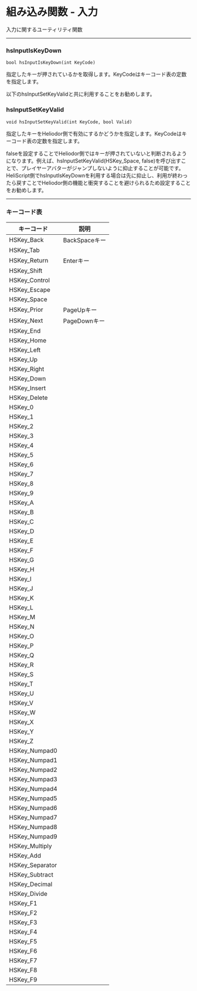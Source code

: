 # 組み込み関数 - 入力

入力に関するユーティリティ関数

***

### hsInputIsKeyDown
`bool hsInputIsKeyDown(int KeyCode)`

指定したキーが押されているかを取得します。KeyCodeはキーコード表の定数を指定します。

以下のhsInputSetKeyValidと共に利用することをお勧めします。


### hsInputSetKeyValid
`void hsInputSetKeyValid(int KeyCode, bool Valid)`

指定したキーをHeliodor側で有効にするかどうかを指定します。KeyCodeはキーコード表の定数を指定します。

falseを設定することでHeliodor側ではキーが押されていないと判断されるようになります。例えば、hsInputSetKeyValid(HSKey_Space, false)を呼び出すことで、プレイヤーアバターがジャンプしないように抑止することが可能です。HeliScript側でhsInputIsKeyDownを利用する場合は先に抑止し、利用が終わったら戻すことでHeliodor側の機能と衝突することを避けられるため設定することをお勧めします。


***

### キーコード表

|キーコード|説明|
|----|----|
|HSKey_Back			|BackSpaceキー|
|HSKey_Tab			||
|HSKey_Return		|Enterキー|
|HSKey_Shift		||
|HSKey_Control		||
|HSKey_Escape		||
|HSKey_Space		||
|HSKey_Prior		|PageUpキー|
|HSKey_Next			|PageDownキー|
|HSKey_End			||
|HSKey_Home			||
|HSKey_Left			||
|HSKey_Up			||
|HSKey_Right		||
|HSKey_Down			||
|HSKey_Insert		||
|HSKey_Delete		||
|HSKey_0			||
|HSKey_1			||
|HSKey_2			||
|HSKey_3			||
|HSKey_4			||
|HSKey_5			||
|HSKey_6			||
|HSKey_7			||
|HSKey_8			||
|HSKey_9			||
|HSKey_A			||
|HSKey_B			||
|HSKey_C			||
|HSKey_D			||
|HSKey_E			||
|HSKey_F			||
|HSKey_G			||
|HSKey_H			||
|HSKey_I			||
|HSKey_J			||
|HSKey_K			||
|HSKey_L			||
|HSKey_M			||
|HSKey_N			||
|HSKey_O			||
|HSKey_P			||
|HSKey_Q			||
|HSKey_R			||
|HSKey_S			||
|HSKey_T			||
|HSKey_U			||
|HSKey_V			||
|HSKey_W			||
|HSKey_X			||
|HSKey_Y			||
|HSKey_Z			||
|HSKey_Numpad0		||
|HSKey_Numpad1		||
|HSKey_Numpad2		||
|HSKey_Numpad3		||
|HSKey_Numpad4		||
|HSKey_Numpad5		||
|HSKey_Numpad6		||
|HSKey_Numpad7		||
|HSKey_Numpad8		||
|HSKey_Numpad9		||
|HSKey_Multiply		||
|HSKey_Add			||
|HSKey_Separator	||
|HSKey_Subtract		||
|HSKey_Decimal		||
|HSKey_Divide		||
|HSKey_F1			||
|HSKey_F2			||
|HSKey_F3			||
|HSKey_F4			||
|HSKey_F5			||
|HSKey_F6			||
|HSKey_F7			||
|HSKey_F8			||
|HSKey_F9			||
